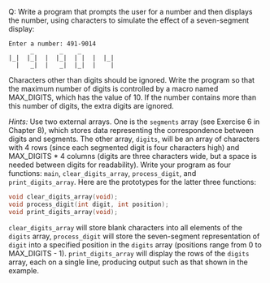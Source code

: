 Q: Write a program that prompts the user for a number and then displays the
number, using characters to simulate the effect of a seven-segment display:

```
Enter a number: 491-9014
      _       _    _
|_|  |_|  |  |_|  | |  |  |_|
  |   _|  |   _|  |_|  |    |
```

Characters other than digits should be ignored. Write the program so that the
maximum number of digits is controlled by a macro named MAX_DIGITS, which has
the value of 10. If the number contains more than this number of digits, the
extra digits are ignored.

<em>Hints:</em> Use two external arrays. One is the `segments` array (see
Exercise 6 in Chapter 8), which stores data representing the correspondence
between digits and segments. The other array, `digits`, will be an array of
characters with 4 rows (since each segmented digit is four characters high) and
MAX_DIGITS * 4 columns (digits are three characters wide, but a space is needed
between digits for readability). Write your program as four functions: `main`,
`clear_digits_array`, `process_digit`, and `print_digits_array`. Here are the
prototypes for the latter three functions:

```c
void clear_digits_array(void);
void process_digit(int digit, int position);
void print_digits_array(void);
```

`clear_digits_array` will store blank characters into all elements of the
`digits` array, `process_digit` will store the seven-segment representation of
`digit` into a specified position in the `digits` array (positions range from 0
to MAX_DIGITS - 1). `print_digits_array` will display the rows of the `digits`
array, each on a single line, producing output such as that shown in the
example.
